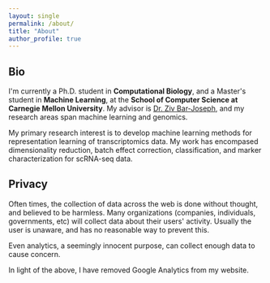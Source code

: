 ```yaml
---
layout: single
permalink: /about/
title: "About"
author_profile: true
---
```


## Bio
I'm currently a Ph.D. student in **Computational Biology**, and a Master's student in **Machine Learning**, at the **School of Computer Science at Carnegie Mellon University**. My advisor is [Dr. Ziv Bar-Joseph](http://sb.cs.cmu.edu/), and my research areas span machine learning and genomics.

My primary research interest is to develop machine learning methods for representation learning of transcriptomics data. My work has encompased dimensionality reduction, batch effect correction, classification, and marker characterization for scRNA-seq data.

## Privacy
Often times, the collection of data across the web is done without thought, and believed to be harmless. Many organizations (companies, individuals, governments, etc) will collect data about their users' activity. Usually the user is unaware, and has no reasonable way to prevent this.

Even analytics, a seemingly innocent purpose, can collect enough data to cause concern.

In light of the above, I have removed Google Analytics from my website.
